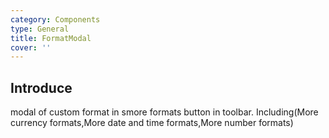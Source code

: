 ```yaml
---
category: Components
type: General
title: FormatModal
cover: ''
---
```


## Introduce

modal of custom format in smore formats button in toolbar.
Including(More currency formats,More date and time formats,More number formats)
